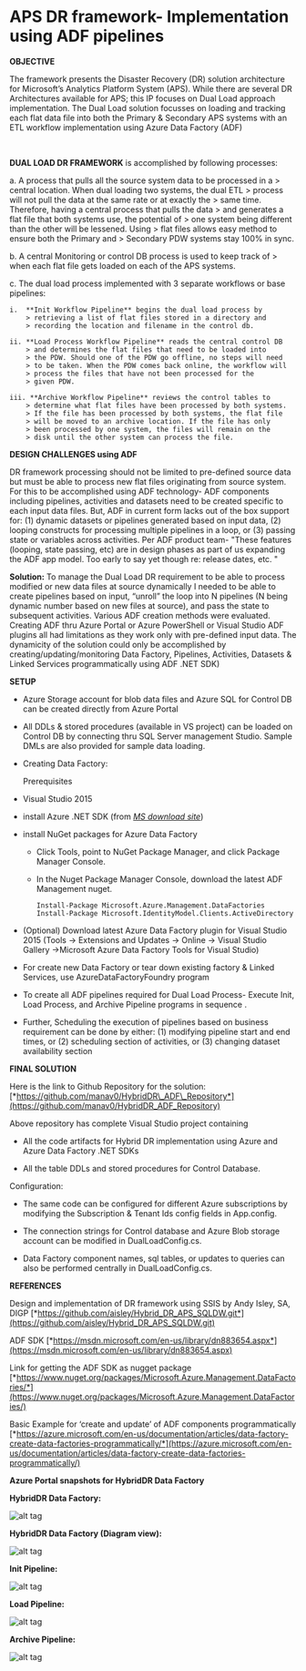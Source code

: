 APS DR framework- Implementation using ADF pipelines
====================================================

**OBJECTIVE**

The framework presents the Disaster Recovery (DR) solution architecture
for Microsoft’s Analytics Platform System (APS). While there are several
DR Architectures available for APS; this IP focuses on Dual Load
approach implementation. The Dual Load solution focusses on loading and
tracking each flat data file into both the Primary & Secondary APS
systems with an ETL workflow implementation using Azure Data Factory
(ADF)

 

**DUAL LOAD DR FRAMEWORK** is accomplished by following processes:

a.  A process that pulls all the source system data to be processed in a
    > central location. When dual loading two systems, the dual ETL
    > process will not pull the data at the same rate or at exactly the
    > same time. Therefore, having a central process that pulls the data
    > and generates a flat file that both systems use, the potential of
    > one system being different than the other will be lessened. Using
    > flat files allows easy method to ensure both the Primary and
    > Secondary PDW systems stay 100% in sync.

b.  A central Monitoring or control DB process is used to keep track of
    > when each flat file gets loaded on each of the APS systems.

c.  The dual load process implemented with 3 separate workflows or base pipelines:

    i.  **Init Workflow Pipeline** begins the dual load process by
        > retrieving a list of flat files stored in a directory and
        > recording the location and filename in the control db.

    ii. **Load Process Workflow Pipeline** reads the central control DB
        > and determines the flat files that need to be loaded into
        > the PDW. Should one of the PDW go offline, no steps will need
        > to be taken. When the PDW comes back online, the workflow will
        > process the files that have not been processed for the
        > given PDW.

    iii. **Archive Workflow Pipeline** reviews the control tables to
        > determine what flat files have been processed by both systems.
        > If the file has been processed by both systems, the flat file
        > will be moved to an archive location. If the file has only
        > been processed by one system, the files will remain on the
        > disk until the other system can process the file.




**DESIGN CHALLENGES using ADF**

DR framework processing should not be limited to pre-defined source data but must be able to process new flat files originating from source system. For this to be accomplished using ADF technology- ADF components including pipelines, activities and datasets need to be created specific to each input data files. But, ADF in current form lacks out of the box support for: (1) dynamic datasets or pipelines generated based on input data, (2) looping constructs for processing multiple pipelines in a loop, or (3) passing state or variables across activities. Per ADF product team- "These features (looping, state passing, etc) are in design phases as part of us expanding the ADF app model. Too early to say yet though re: release dates, etc. "

**Solution:**
To manage the Dual Load DR requirement to be able to process modified or new data files at source dynamically I needed to be able to create pipelines based on input, “unroll” the loop into N pipelines (N being dynamic number based on new files at source), and pass the state to subsequent activities. Various ADF creation methods were evaluated. Creating ADF thru Azure Portal or Azure PowerShell or Visual Studio ADF plugins all had limitations as they work only with pre-defined input data. The dynamicity of the solution could only be accomplished by creating/updating/monitoring Data Factory, Pipelines, Activities, Datasets & Linked Services programmatically using ADF .NET SDK)




**SETUP**

-   Azure Storage account for blob data files and Azure SQL for Control DB can be created directly from Azure Portal

-   All DDLs & stored procedures (available in VS project) can be loaded on Control DB by connecting thru SQL Server management Studio. Sample DMLs are also provided for sample data loading.

-   Creating Data Factory:

    Prerequisites

-   Visual Studio 2015

-   install Azure .NET SDK (from [*MS download site*](https://azure.microsoft.com/en-us/downloads/))

-   install NuGet packages for Azure Data Factory

    -   Click Tools, point to NuGet Package Manager, and click Package Manager Console.

    -   In the Nuget Package Manager Console, download the latest ADF Management nuget.

            Install-Package Microsoft.Azure.Management.DataFactories
            Install-Package Microsoft.IdentityModel.Clients.ActiveDirectory

-   (Optional) Download latest Azure Data Factory plugin for Visual Studio 2015 (Tools -&gt; Extensions and
    Updates -&gt; Online -&gt; Visual Studio Gallery -&gt;Microsoft Azure Data Factory Tools for Visual Studio)

<!-- -->

-   For create new Data Factory or tear down existing factory & Linked Services, use AzureDataFactoryFoundry program

-   To create all ADF pipelines required for Dual Load Process- Execute Init, Load Process, and Archive Pipeline programs in sequence .

-   Further, Scheduling the execution of pipelines based on business
    requirement can be done by either: (1) modifying pipeline start and end times, or (2) scheduling section of activities, or (3)
    changing dataset availability section


 
 

**FINAL SOLUTION**

Here is the link to Github Repository for the solution:
[*https://github.com/manav0/HybridDR\_ADF\_Repository*](https://github.com/manav0/HybridDR_ADF_Repository)

Above repository has complete Visual Studio project containing

-   All the code artifacts for Hybrid DR implementation using Azure and Azure Data Factory .NET SDKs

-   All the table DDLs and stored procedures for Control Database.

Configuration:

-   The same code can be configured for different Azure subscriptions by modifying the Subscription & Tenant Ids config fields in App.config.

-   The connection strings for Control database and Azure Blob storage account can be modified in DualLoadConfig.cs.

-   Data Factory component names, sql tables, or updates to queries can also be performed centrally in DualLoadConfig.cs.




**REFERENCES**

Design and implementation of DR framework using SSIS by Andy Isley, SA, DIGP
[*https://github.com/aisley/Hybrid_DR_APS_SQLDW.git*](https://github.com/aisley/Hybrid_DR_APS_SQLDW.git)

ADF SDK 
[*https://msdn.microsoft.com/en-us/library/dn883654.aspx*](https://msdn.microsoft.com/en-us/library/dn883654.aspx)

Link for getting the ADF SDK as nugget package [*https://www.nuget.org/packages/Microsoft.Azure.Management.DataFactories/*](https://www.nuget.org/packages/Microsoft.Azure.Management.DataFactories/)

Basic Example for ‘create and update’ of ADF components programmatically [*https://azure.microsoft.com/en-us/documentation/articles/data-factory-create-data-factories-programmatically/*](https://azure.microsoft.com/en-us/documentation/articles/data-factory-create-data-factories-programmatically/)


**Azure Portal snapshots for HybridDR Data Factory**




**HybridDR Data Factory:** 

![alt tag](https://github.com/manav0/HybridDR_ADF_Repository/blob/master/images/1.png)


**HybridDR Data Factory (Diagram view):**

![alt tag](https://github.com/manav0/HybridDR_ADF_Repository/blob/master/images/2.png)







**Init Pipeline:** 

![alt tag](https://github.com/manav0/HybridDR_ADF_Repository/blob/master/images/3.png)




**Load Pipeline:**

![alt tag](https://github.com/manav0/HybridDR_ADF_Repository/blob/master/images/4.png)




**Archive Pipeline:**

 ![alt tag](https://github.com/manav0/HybridDR_ADF_Repository/blob/master/images/5.png)

